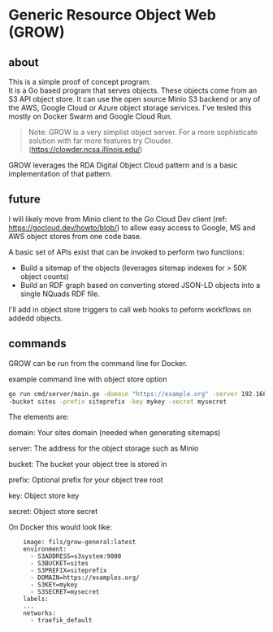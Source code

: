 # Generic Resource Object Web (GROW)

## about

This is a simple proof of concept program.  
It is a Go based program that serves objects.  These objects 
come from an S3 API object store.  It can use the open source Minio 
S3 backend or any of the AWS, Google Cloud or Azure object storage 
services.   I've tested this mostly on Docker Swarm and Google Cloud Run.

> Note:  GROW is a very simplist object server.  For a more sophisticate
> solution with far more features try Clouder. (https://clowder.ncsa.illinois.edu/)

GROW leverages the RDA Digital Object Cloud pattern and is a basic implementation 
of that pattern.   

## future

I will likely move from Minio client to the Go Cloud Dev client (ref: https://gocloud.dev/howto/blob/)
to allow easy access to Google, MS and AWS object stores from one
code base.  

A basic set of APIs exist that can be invoked to perform two functions:

* Build a sitemap of the objects (leverages sitemap indexes for > 50K object counts)
* Build an RDF graph based on converting stored JSON-LD objects into a single NQuads RDF file.  

I'll add in object store triggers to call web hooks to peform workflows on addedd objects.

## commands

GROW can be run from the command line for Docker.

example command line with object store option 
```bash
go run cmd/server/main.go -domain "https://example.org" -server 192.168.86.45:1234 
-bucket sites -prefix siteprefix -key mykey -secret mysecret
```

The elements are:

domain: Your sites domain (needed when generating sitemaps)

server: The address for the object storage such as Minio

bucket: The bucket your object tree is stored in

prefix:  Optional prefix for your object tree root

key:  Object store key

secret: Object store secret


On Docker this would look like:

```Docker
    image: fils/grow-general:latest
    environment:
      - S3ADDRESS=s3system:9000
      - S3BUCKET=sites
      - S3PREFIX=siteprefix
      - DOMAIN=https://examples.org/
      - S3KEY=mykey
      - S3SECRET=mysecret
    labels:
    ...
    networks:
      - traefik_default

```

